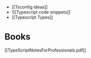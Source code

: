 - [[Tsconfig ideas]]
- ![[Typescript code snippets]]
- [[Typescript Types]]



# Books

[[TypeScriptNotesForProfessionals.pdf]]